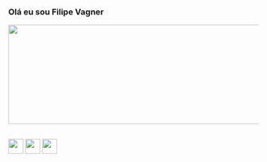 ### Olá eu sou Filipe Vagner

<div>
  <img width="800" height="200em" src="https://github-readme-stats.vercel.app/api?username=Filipe0305&show_icons=true&theme=merko" />
</div>

##

<div>
  <a>
    <img height="30px" src="https://img.shields.io/badge/LinkedIn-0077B5?style=for-the-badge&logo=linkedin&logoColor=white" />
  </a>
  <a hrfe="www.instagram.com/filipe_capuchinho">
    <img height="30px" src="https://img.shields.io/badge/Instagram-E4405F?style=for-the-badge&logo=instagram&logoColor=white" />
  </a>
  <a hrfe="">
    <img height="30px" src="https://img.shields.io/badge/Gmail-D14836?style=for-the-badge&logo=gmail&logoColor=white" />
  </a>
</div>
